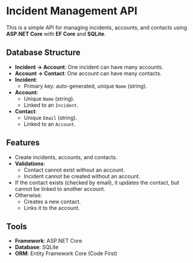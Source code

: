 # Incident Management API

This is a simple API for managing incidents, accounts, and contacts using **ASP.NET Core** with **EF Core** and **SQLite**.

## Database Structure

- **Incident → Account**: One incident can have many accounts.
- **Account → Contact**: One account can have many contacts.
- **Incident**:
  - Primary key: auto-generated, unique `Name` (string).
- **Account**:
  - Unique `Name` (string).
  - Linked to an `Incident`.
- **Contact**:
  - Unique `Email` (string).
  - Linked to an `Account`.

## Features

- Create incidents, accounts, and contacts.
- **Validations**:
  - Contact cannot exist without an account.
  - Incident cannot be created without an account.
- If the contact exists (checked by email), it updates the contact, but cannot be linked to another account.
- Otherwise:
  - Creates a new contact.
  - Links it to the account.

## Tools

- **Framework**: ASP.NET Core
- **Database**: SQLite
- **ORM**: Entity Framework Core (Code First)
